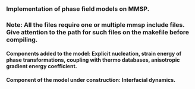 ### Implementation of phase field models on MMSP. 

### Note: All the files require one or multiple mmsp include files. Give attention to the path for such files on the makefile before compiling.

#### Components added to the model: Explicit nucleation, strain energy of phase transformations, coupling with thermo databases, anisotropic gradient energy coefficient. 

#### Component of the model under construction: Interfacial dynamics.
